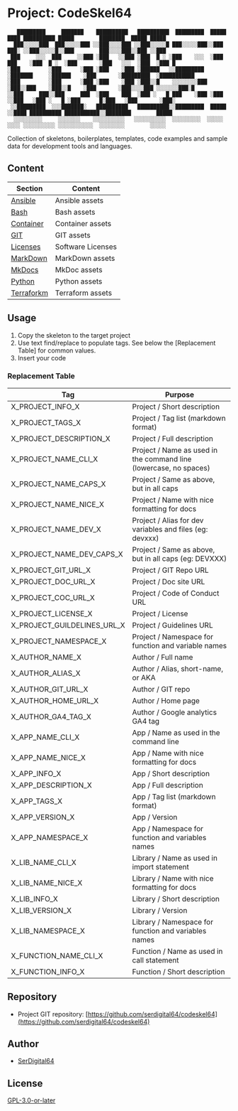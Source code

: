 # Project: CodeSkel64

```text
   █████████     ███████    ██████████   ██████████  █████████  █████   ████ ██████████ █████        ████████  █████ █████
  ███░░░░░███  ███░░░░░███ ░░███░░░░███ ░░███░░░░░█ ███░░░░░███░░███   ███░ ░░███░░░░░█░░███        ███░░░░███░░███ ░░███
 ███     ░░░  ███     ░░███ ░███   ░░███ ░███  █ ░ ░███    ░░░  ░███  ███    ░███  █ ░  ░███       ░███   ░░░  ░███  ░███ █
░███         ░███      ░███ ░███    ░███ ░██████   ░░█████████  ░███████     ░██████    ░███       ░█████████  ░███████████
░███         ░███      ░███ ░███    ░███ ░███░░█    ░░░░░░░░███ ░███░░███    ░███░░█    ░███       ░███░░░░███ ░░░░░░░███░█
░░███     ███░░███     ███  ░███    ███  ░███ ░   █ ███    ░███ ░███ ░░███   ░███ ░   █ ░███      █░███   ░███       ░███░
 ░░█████████  ░░░███████░   ██████████   ██████████░░█████████  █████ ░░████ ██████████ ███████████░░████████        █████
  ░░░░░░░░░     ░░░░░░░    ░░░░░░░░░░   ░░░░░░░░░░  ░░░░░░░░░  ░░░░░   ░░░░ ░░░░░░░░░░ ░░░░░░░░░░░  ░░░░░░░░        ░░░░░
```

Collection of skeletons, boilerplates, templates, code examples and sample data for development tools and languages.

## Content

| Section                     | Content           |
| --------------------------- | ----------------- |
| [Ansible](src/Ansible)      | Ansible assets    |
| [Bash](src/Bash)            | Bash assets       |
| [Container](src/Container)  | Container assets  |
| [GIT](src/GIT)              | GIT assets        |
| [Licenses](src/Licenses)    | Software Licenses |
| [MarkDown](src/MarkDown)    | MarkDown assets   |
| [MkDocs](src/MkDocs)        | MkDoc assets      |
| [Python](src/Python)        | Python assets     |
| [Terraforkm](src/Terraform) | Terraform assets  |

## Usage

1. Copy the skeleton to the target project
2. Use text find/replace to populate tags. See below the [Replacement Table] for common values.
3. Insert your code

### Replacement Table

| Tag                         | Purpose                                                           |
| --------------------------- | ----------------------------------------------------------------- |
| X_PROJECT_INFO_X            | Project / Short description                                       |
| X_PROJECT_TAGS_X            | Project / Tag list (markdown format)                              |
| X_PROJECT_DESCRIPTION_X     | Project / Full description                                        |
| X_PROJECT_NAME_CLI_X        | Project / Name as used in the command line (lowercase, no spaces) |
| X_PROJECT_NAME_CAPS_X       | Project / Same as above, but in all caps                          |
| X_PROJECT_NAME_NICE_X       | Project / Name with nice formatting for docs                      |
| X_PROJECT_NAME_DEV_X        | Project / Alias for dev variables and files (eg: devxxx)          |
| X_PROJECT_NAME_DEV_CAPS_X   | Project / Same as above, but in all caps (eg: DEVXXX)             |
| X_PROJECT_GIT_URL_X         | Project / GIT Repo URL                                            |
| X_PROJECT_DOC_URL_X         | Project / Doc site URL                                            |
| X_PROJECT_COC_URL_X         | Project / Code of Conduct URL                                     |
| X_PROJECT_LICENSE_X         | Project / License                                                 |
| X_PROJECT_GUILDELINES_URL_X | Project / Guidelines URL                                          |
| X_PROJECT_NAMESPACE_X       | Project / Namespace for function and variable names               |
| X_AUTHOR_NAME_X             | Author / Full name                                                |
| X_AUTHOR_ALIAS_X            | Author / Alias, short-name, or AKA                                |
| X_AUTHOR_GIT_URL_X          | Author / GIT repo                                                 |
| X_AUTHOR_HOME_URL_X         | Author / Home page                                                |
| X_AUTHOR_GA4_TAG_X          | Author / Google analytics GA4 tag                                 |
| X_APP_NAME_CLI_X            | App / Name as used in the command line                            |
| X_APP_NAME_NICE_X           | App / Name with nice formatting for docs                          |
| X_APP_INFO_X                | App / Short description                                           |
| X_APP_DESCRIPTION_X         | App / Full description                                            |
| X_APP_TAGS_X                | App / Tag list (markdown format)                                  |
| X_APP_VERSION_X             | App / Version                                                     |
| X_APP_NAMESPACE_X           | App / Namespace for function and variables names                  |
| X_LIB_NAME_CLI_X            | Library / Name as used in import statement                        |
| X_LIB_NAME_NICE_X           | Library / Name with nice formatting for docs                      |
| X_LIB_INFO_X                | Library / Short description                                       |
| X_LIB_VERSION_X             | Library / Version                                                 |
| X_LIB_NAMESPACE_X           | Library / Namespace for function and variables names              |
| X_FUNCTION_NAME_CLI_X       | Function / Name as used in call statement                         |
| X_FUNCTION_INFO_X           | Function / Short description                                      |

## Repository

- Project GIT repository: [https://github.com/serdigital64/codeskel64](https://github.com/serdigital64/codeskel64)

## Author

- [SerDigital64](https://serdigital64.github.io/)

## License

[GPL-3.0-or-later](https://www.gnu.org/licenses/gpl-3.0.txt)
